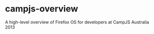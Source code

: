 campjs-overview
===============

A high-level overview of Firefox OS for developers at CampJS Australia 2013
